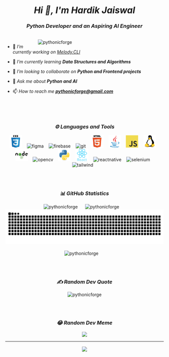 _<h1 align="center">Hi 👋, I'm Hardik Jaiswal</h1>_
_<h3 align="center">Python Developer and an Aspiring AI Engineer</h3>_
<br>
<img src="https://miro.medium.com/max/1360/0*7Q3yvSIv_t0ioJ-Z.gif" alt="pythonicforge"  align="right" width="400"/>

- 🔭 _I’m currently working on [Melody.CLI](https://github.com/pythonicforge/Melody.CLI)_

- 🌱 _I’m currently learning **Data Structures and Algorithms**_

- 👯 _I’m looking to collaborate on **Python and Frontend projects**_

- 💬 _Ask me about **Python and AI**_

- 📫 _How to reach me **pythonicforge@gmail.com**_

<br><br><br>

_<h3 align="center">⚙️ Languages and Tools</h3>_
<div align="center">
<img src="https://raw.githubusercontent.com/devicons/devicon/master/icons/css3/css3-original-wordmark.svg" alt="css3" width="40" height="40"/> 
  &nbsp;&nbsp;
<img src="https://www.vectorlogo.zone/logos/figma/figma-icon.svg" alt="figma" width="40" height="40"/> 
  &nbsp;&nbsp;
<img src="https://www.vectorlogo.zone/logos/firebase/firebase-icon.svg" alt="firebase" width="40" height="40"/>
  &nbsp;&nbsp;
<img src="https://www.vectorlogo.zone/logos/git-scm/git-scm-icon.svg" alt="git" width="40" height="40"/> 
  &nbsp;&nbsp;
<img src="https://raw.githubusercontent.com/devicons/devicon/master/icons/html5/html5-original-wordmark.svg" alt="html5" width="40" height="40"/> 
  &nbsp;&nbsp;
<img src="https://raw.githubusercontent.com/devicons/devicon/master/icons/java/java-original.svg" alt="java" width="40" height="40"/>
  &nbsp;&nbsp;
<img src="https://raw.githubusercontent.com/devicons/devicon/master/icons/javascript/javascript-original.svg" alt="javascript" width="40" height="40"/>
  &nbsp;&nbsp;
<img src="https://raw.githubusercontent.com/devicons/devicon/master/icons/linux/linux-original.svg" alt="linux" width="40" height="40"/>
  &nbsp;&nbsp;
<img src="https://raw.githubusercontent.com/devicons/devicon/master/icons/nodejs/nodejs-original-wordmark.svg" alt="nodejs" width="40" height="40"/>
  &nbsp;&nbsp;
<img src="https://www.vectorlogo.zone/logos/opencv/opencv-icon.svg" alt="opencv" width="40" height="40"/>
  &nbsp;&nbsp;
<img src="https://raw.githubusercontent.com/devicons/devicon/master/icons/python/python-original.svg" alt="python" width="40" height="40"/> 
  &nbsp;&nbsp;
<img src="https://raw.githubusercontent.com/devicons/devicon/master/icons/react/react-original-wordmark.svg" alt="react" width="40" height="40"/>
  &nbsp;&nbsp;
<img src="https://reactnative.dev/img/header_logo.svg" alt="reactnative" width="40" height="40"/> 
  &nbsp;&nbsp;
<img src="https://raw.githubusercontent.com/detain/svg-logos/780f25886640cef088af994181646db2f6b1a3f8/svg/selenium-logo.svg" alt="selenium" width="40" height="40"/> 
  &nbsp;&nbsp;
<img src="https://www.vectorlogo.zone/logos/tailwindcss/tailwindcss-icon.svg" alt="tailwind" width="40" height="40"/>
  &nbsp;&nbsp;
</div>

<br><br>

_<h3 align="center">📊 GitHub Statistics</h3>_

  <div align="center">
<img align="center" height="170" src="https://github-readme-stats.vercel.app/api/top-langs/?username=pythonicforge&theme=radical&hide_border=true&include_all_commits=true&count_private=true&layout=compact" alt="pythonicforge" />
  &nbsp;&nbsp;&nbsp;&nbsp;
<img align="center" height="170" src="https://github-readme-stats.vercel.app/api?username=pythonicforge&theme=radical&hide_border=true&include_all_commits=true&count_private=true" alt="pythonicforge" />
  &nbsp;&nbsp;&nbsp;&nbsp;
  </div>
<div align="center">
<picture align="center">
  <source media="(prefers-color-scheme: dark)" srcset="https://github.com/pythonicforge/pythonicforge/blob/output/github-contribution-grid-snake-dark.svg" />
  <source media="(prefers-color-scheme: light)" srcset="https://github.com/pythonicforge/pythonicforge/blob/output/github-contribution-grid-snake.svg" />
  <img alt="github-snake" src="https://github.com/pythonicforge/pythonicforge/blob/output/github-contribution-grid-snake.svg" />
</picture>
</div>
<br>
<div align="center">
<img align="center" height="170" src="https://github-readme-streak-stats.herokuapp.com/?user=pythonicforge&theme=radical&hide_border=true" alt="pythonicforge" />
  &nbsp;&nbsp;&nbsp;&nbsp;
</div>

<br><br>

_<h3 align="center">✍️ Random Dev Quote</h3>_
<div align="center">
<img  src="https://quotes-github-readme.vercel.app/api?type=horizontal&theme=radical" alt="pythonicforge" />
</div>

<br><br>

_<h3 align="center">😂 Random Dev Meme</h3>_
<div align="center">
<img src='https://memer-new.vercel.app/' style="height: 400px;" align="center"/>
</div>

---
<div align="center">
<img src='https://visitcount.itsvg.in/api?id=pythonicforge&icon=0&color=0)](https://visitcount.itsvg.in' align="center"/>
</div>

<!-- Proudly created with GPRM ( https://gprm.itsvg.in ) -->

